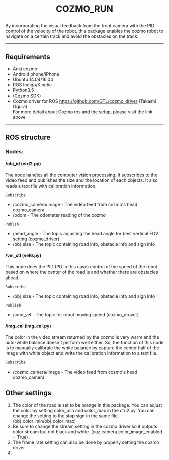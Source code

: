 # <p style="text-align: center;">COZMO_RUN</p>

By incorporating the visual feedback from the front camera with the PID control of the velocity of the robot, this package enables the cozmo robot to navigate on a certain track and avoid the obstacles on the track.

---

## Requirements  

* Anki cozmo
* Android phone/iPhone
* Ubuntu 14.04/16.04  
* ROS Indigo/Kinetic  
* Python3.5  
* (Cozmo SDK)  
* Cozmo driver for ROS https://github.com/OTL/cozmo_driver  (Takashi Ogura)  
  For more detail about Cozmo ros and the setup, please visit the link above
---

## ROS structure

### Nodes:

#### /obj_id (ctrl2.py)  
The node handles all the computer vision processing. It subscribes to the video feed and publishes the size and the location of each objects. It also reads a text file with calibration information.

`Subscribe`
* /cozmo_camera/image - The video feed from cozmo's head cozmo_camera
* /odom - The odometer reading of the cozmo



`Publsh`
* /head_angle - The topic adjusting the head angle for best vertical FOV setting (cozmo_driver)
* /obj_size - The topic containing road info, obstacle info and sign info



#### /vel_ctl (vel6.py)  
This node does the PID (PD in this case) control of the speed of the robot based on where the center of the road is and whether there are obstacles ahead.  

`Subscribe`
* /obj_size - The topic containing road info, obstacle info and sign info

`Publish`
* /cmd_vel - The topic for robot moving speed (cozmo_drover)


#### /img_cal  (img_cal.py)
The color in the video stream returned by the cozmo is very warm and the auto-white balance doesn't perform well either. So, the function of this node is to manually calibrate the white balance by capture the center half of the image with white object and write the calibration information to a text file.  

`Subscribe`
* /cozmo_camera/image - The video feed from cozmo's head cozmo_camera


## Other settings

1. The color of the road is set to be orange in this package. You can adjust the color by setting color_min and color_max in the ctrl2.py. You can change the setting to the stop sign in the same file. (obj_color_min/obj_color_max)
2. Be sure to change the stream setting in the cozmo driver so it outputs color stream but not black and white. (coz.camera.color_image_enabled = True)  
3. The frame rate setting can also be done by properly setting the cozmo driver  
4.

